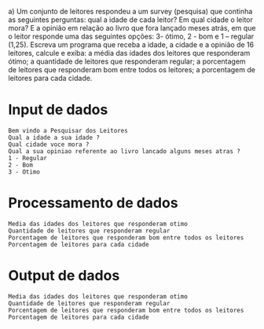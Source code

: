 a) Um conjunto de leitores respondeu a um survey (pesquisa) que continha as seguintes perguntas: qual a idade de
cada leitor? Em qual cidade o leitor mora? E a opinião em relação ao livro que fora lançado meses atrás, em
que o leitor responde uma das seguintes opções: 3- ótimo, 2 - bom e 1 – regular (1,25).
Escreva um programa que receba a idade, a cidade e a opinião de 16 leitores, calcule e exiba:
a média das idades dos leitores que responderam ótimo;
a quantidade de leitores que responderam regular;
a porcentagem de leitores que responderam bom entre todos os leitores;
a porcentagem de leitores para cada cidade.

# Input de dados
    Bem vindo a Pesquisar dos Leitores 
    Qual a idade a sua idade ?
    Qual cidade voce mora ?
    Qual a sua opiniao referente ao livro lancado alguns meses atras ?
    1 - Regular
    2 - Bom
    3 - Otimo

# Processamento de dados
    Media das idades dos leitores que responderam otimo
    Quantidade de leitores que responderam regular
    Porcentagem de leitores que responderam bom entre todos os leitores
    Porcentagem de leitores para cada cidade

# Output de dados
    Media das idades dos leitores que responderam otimo
    Quantidade de leitores que responderam regular
    Porcentagem de leitores que responderam bom entre todos os leitores
    Porcentagem de leitores para cada cidade

